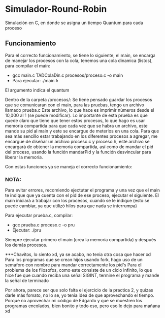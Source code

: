 # Simulador-Round-Robin
Simulación en C, en donde se asigna un tiempo Quantum para cada proceso
## Funcionamiento
Para el correcto funcionamiento, se tiene lo siguiente, el main, se encarga de manejar los procesos con la cola, tenemos una cola dinamica (listos), para compilar el main:
* gcc main.c TADColaDin.c procesos/proceso.c -o main
* Para ejecutar: ./main 5 

El argumento indica el quantum

Dentro de la carpeta /procesos/: Se tiene pensado guardar los procesos que se comunicaran con el main, para las pruebas, tengo un archivo llamado prueba.c
Este archivo, lo que hace es imprimir números desde el 10,000 al 1 (se puede modificar). Lo importante de esta prueba es que quede claro que tiene que tener estos procesos, lo que hago es usar memoria compartida para que cada vez que se habra un archivo, este mande su pid al main y este se encargue de meterlos en una cola.
Para que sea más sencillo estar trabajando en los diferentes procesos a agregar, me encargue de diseñar un archivo proceso.c y proceso.h, este archivo se encargará de obtener la memoria compartida, así como de mandar el pid del proceso, usando la función mandarPid y la función desvincular para liberar la memoria.

Con estas funciones ya se maneja el correcto funcionamiento:
### NOTA:
Para evitar errores, recomiendo ejectutar el programa y una vez que el main te indique que ya cuenta con el pid de ese proceso, ejecutar el siguiente.
El main iniciará a trabajar con los procesos, cuando se le indique (esto se puede cambiar, ya que utilizó hilos para que nada se interrumpa)

Para ejecutar prueba.c, compilar:
* gcc prueba.c proceso.c -o pru
* Ejecutar: ./pru

Siempre ejecutar primero el main (crea la memoria compartida) y después los demás procesos.

***Chavitos, lo siento xd, ya se acabo, no tenia otra cosa que hacer xd
Para los programas que se crean hijos usando fork, hago uso de un semaforo con nombre para mandar correctamente los pid's 
Para el problema de los filosofos, como este consiste de un ciclo infinito, lo que hice fue que cuando reciba una señal SIGINT, termine el programa y mande la señal de terminado

Por ahora, parece ser que solo falta el ejercicio de la practica 2, y quizas darle más fomato, no lo se, yo tenia idea de que aprovechando el tiempo. Porque no aprovechar mi código de Edgardo y que se muestren los programas encolados, bien bonito y todo eso, pero eso lo dejo para mañana xd
